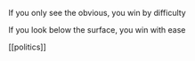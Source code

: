 ---
---

If you only see the obvious, you win by difficulty 

If you look below the surface, you win with ease 

[[politics]]